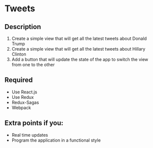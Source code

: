 # Tweets

## Description
1. Create a simple view that will get all the latest tweets about Donald Trump
2. Create a simple view that will get all the latest tweets about Hillary Clinton
3. Add a button that will update the state of the app to switch the view from one to the other

## Required
- Use React.js
- Use Redux
- Redux-Sagas
- Webpack

## Extra points if you:
- Real time updates
- Program the application in a functional style